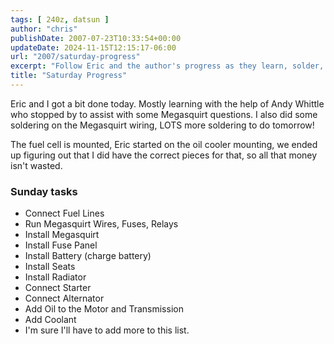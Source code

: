 ```yaml
---
tags: [ 240z, datsun ]
author: "chris"
publishDate: 2007-07-23T10:33:54+00:00
updateDate: 2024-11-15T12:15:17-06:00
url: "2007/saturday-progress"
excerpt: "Follow Eric and the author's progress as they learn, solder, and install parts like the Megasquirt wiring on their DIY mechanical project."
title: "Saturday Progress"
---
```


Eric and I got a bit done today. Mostly learning with the help of Andy Whittle who stopped by to assist with some Megasquirt questions. I also did some soldering on the Megasquirt wiring, LOTS more soldering to do tomorrow!

The fuel cell is mounted, Eric started on the oil cooler mounting, we ended up figuring out that I did have the correct pieces for that, so all that money isn't wasted.

### Sunday tasks
- Connect Fuel Lines
- Run Megasquirt Wires, Fuses, Relays
- Install Megasquirt
- Install Fuse Panel
- Install Battery (charge battery)
- Install Seats
- Install Radiator
- Connect Starter
- Connect Alternator
- Add Oil to the Motor and Transmission
- Add Coolant
- I'm sure I'll have to add more to this list.

